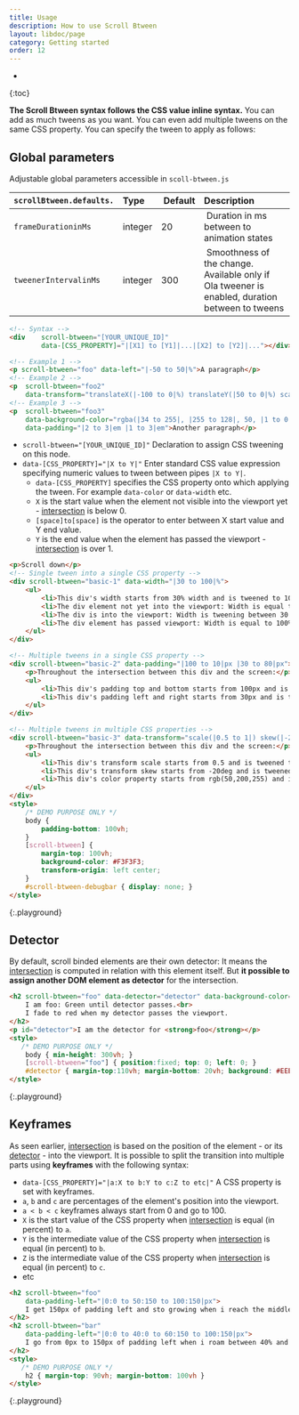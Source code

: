 ```yaml
---
title: Usage
description: How to use Scroll Btween
layout: libdoc/page
category: Getting started
order: 12
---
```

* 
{:toc}

**The Scroll Btween syntax follows the CSS value inline syntax.** You can add as much tweens as you want. You can even add multiple tweens on the same CSS property. You can specify the tween to apply as follows:

## Global parameters

Adjustable global parameters accessible in `scoll-btween.js` 

| `scrollBtween.defaults.` | Type | Default | Description |
|:-|:-|:-|:-|
| `frameDurationinMs` | integer | 20 | Duration in ms between to animation states |
| `tweenerIntervalinMs` | integer | 300 | Smoothness of the change. Available only if Ola tweener is enabled, duration between to tweens |

```html
<!-- Syntax -->
<div    scroll-btween="[YOUR_UNIQUE_ID]"
        data-[CSS_PROPERTY]="|[X1] to [Y1]|...|[X2] to [Y2]|..."></div>
```

```html
<!-- Example 1 -->
<p scroll-btween="foo" data-left="|-50 to 50|%">A paragraph</p>
<!-- Example 2 -->
<p  scroll-btween="foo2" 
    data-transform="translateX(|-100 to 0|%) translateY(|50 to 0|%) scale(|1 to 2|)">Another paragraph</p>
<!-- Example 3 -->
<p  scroll-btween="foo3" 
    data-background-color="rgba(|34 to 255|, |255 to 128|, 50, |1 to 0.2|)" 
    data-padding="|2 to 3|em |1 to 3|em">Another paragraph</p>
```

* `scroll-btween="[YOUR_UNIQUE_ID]"` Declaration to assign CSS tweening on this node.
* `data-[CSS_PROPERTY]="|X to Y|"` Enter standard CSS value expression specifying numeric values to tween between pipes `|X to Y|`.
    * `data-[CSS_PROPERTY]` specifies the CSS property onto which applying the tween. For example `data-color` or `data-width` etc.
    * `X` is the start value when the element not visible into the viewport yet - [intersection](how-it-work.html) is below 0.
    * `[space]to[space]` is the operator to enter between X start value and Y end value.
    * `Y` is the end value when the element has passed the viewport - [intersection](how-it-work.html) is over 1.


```html
<p>Scroll down</p>
<!-- Single tween into a single CSS property -->
<div scroll-btween="basic-1" data-width="|30 to 100|%">
    <ul>
        <li>This div's width starts from 30% width and is tweened to 100% throughout the intersection between itself and screen</li>
        <li>The div element not yet into the viewport: Width is equal to 30%</li>
        <li>The div is into the viewport: Width is tweening between 30 and 100 proportionally to the element's position.</li>
        <li>The div element has passed viewport: Width is equal to 100%</li>
    </ul>
</div>

<!-- Multiple tweens in a single CSS property -->
<div scroll-btween="basic-2" data-padding="|100 to 10|px |30 to 80|px">
    <p>Throughout the intersection between this div and the screen:</p>
    <ul>
        <li>This div's padding top and bottom starts from 100px and is tweened to 10px</li>
        <li>This div's padding left and right starts from 30px and is tweened to 80px</li>
    </ul>
</div>

<!-- Multiple tweens in multiple CSS properties -->
<div scroll-btween="basic-3" data-transform="scale(|0.5 to 1|) skew(|-20 to 20|deg)" data-color="rgb(|50 to 100|,|200 to 100|,|255 to 0|)">
    <p>Throughout the intersection between this div and the screen:</p>
    <ul>
        <li>This div's transform scale starts from 0.5 and is tweened to 1</li>
        <li>This div's transform skew starts from -20deg and is tweened to 20deg</li>
        <li>This div's color property starts from rgb(50,200,255) and is tweened to rgb(100,100,0)</li>
    </ul>
</div>
<style>
    /* DEMO PURPOSE ONLY */
    body {
        padding-bottom: 100vh;
    }
    [scroll-btween] {
        margin-top: 100vh;
        background-color: #F3F3F3;
        transform-origin: left center;
    }
    #scroll-btween-debugbar { display: none; }
</style>
```
{:.playground}

## Detector

By default, scroll binded elements are their own detector: It means the [intersection](how-it-work.html) is computed in relation with this element itself. But **it possible to assign another DOM element as detector** for the intersection.

```html
<h2 scroll-btween="foo" data-detector="detector" data-background-color="rgb(|0 to 255|,|255 to 0|,0)">
    I am foo: Green until detector passes.<br>
    I fade to red when my detector passes the viewport.
</h2>
<p id="detector">I am the detector for <strong>foo</strong></p>
<style>
   /* DEMO PURPOSE ONLY */
    body { min-height: 300vh; }
    [scroll-btween="foo"] { position:fixed; top: 0; left: 0; }
    #detector { margin-top:110vh; margin-bottom: 20vh; background: #EEE }
</style>
```
{:.playground}

## Keyframes

As seen earlier, [intersection](how-it-works.html) is based on the position of the element - or its [detector](#Detector) - into the viewport. 
It is possible to split the transition into multiple parts using **keyframes** with the following syntax:

* `data-[CSS_PROPERTY]="|a:X to b:Y to c:Z to etc|"` A CSS property is set with keyframes.
* `a`, `b` and `c` are percentages of the element's position into the viewport.
* `a < b < c` keyframes always start from 0 and go to 100.
* `X` is the start value of the CSS property when [intersection](how-it-work.html) is equal (in percent) to `a`.
* `Y` is the intermediate value of the CSS property when [intersection](how-it-work.html) is equal (in percent) to `b`.
* `Z` is the intermediate value of the CSS property when [intersection](how-it-work.html) is equal (in percent) to `c`.
* etc


```html
<h2 scroll-btween="foo"
    data-padding-left="|0:0 to 50:150 to 100:150|px">
    I get 150px of padding left and sto growing when i reach the middle of the screen.
</h2>
<h2 scroll-btween="bar"
    data-padding-left="|0:0 to 40:0 to 60:150 to 100:150|px">
    I go from 0px to 150px of padding left when i roam between 40% and 60% of the screen.
</h2>
<style>
   /* DEMO PURPOSE ONLY */
    h2 { margin-top: 90vh; margin-bottom: 100vh }
</style>
```
{:.playground}